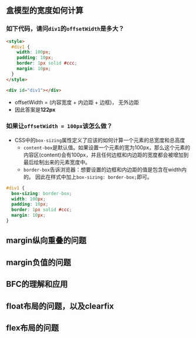 ## 盒模型的宽度如何计算
### 如下代码，请问`div1`的`offsetWidth`是多大？
```html
<style>
  #div1 {
    width: 100px;
    padding: 10px;
    border: 1px solid #ccc;
    margin: 10px;
  }
</style>

<div id="div1"></div>
```
- offsetWidth = (内容宽度 + 内边距 + 边框)， 无外边距
- 因此答案是**122px**

### 如果让`offsetWidth = 100px`该怎么做？
- CSS中的`box-sizing`属性定义了应该的如何计算一个元素的总宽度和总高度
  - `content-box`是默认值。如果设置一个元素的宽为100px，那么这个元素的内容区(content)会有100px，并且任何边框和内边距的宽度都会被增加到最后绘制出来的元素宽度中。
  - `border-box`告诉浏览器：想要设置的边框和内边距的值是包含在width内的。
因此在样式中加上`box-sizing: border-box;`即可。
```css
#div1 {
  box-sizing: border-box;
  width: 100px;
  padding: 10px;
  border: 1px solid #ccc;
  margin: 10px;
}
```


## margin纵向重叠的问题

## margin负值的问题

## BFC的理解和应用

## float布局的问题，以及clearfix

## flex布局的问题